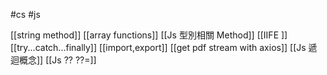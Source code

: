 #cs #js

[[string method]]
[[array functions]]
[[Js 型別相關 Method]]
[[IIFE ]]
[[try...catch...finally]]
[[import,export]]
[[get pdf stream with axios]]
[[Js 遞迴概念]]
[[Js ?? ??=]]